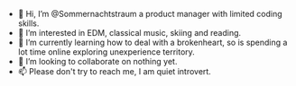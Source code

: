 - 👋 Hi, I’m @Sommernachtstraum a product manager with limited coding skills.
- 👀 I’m interested in EDM, classical music, skiing and reading. 
- 🌱 I’m currently learning how to deal with a brokenheart, so is spending a lot time online exploring unexperience territory.
- 💞️ I’m looking to collaborate on nothing yet.
- 📫 Please don't try to reach me, I am quiet introvert.

<!---
Sommernachtstraum/Sommernachtstraum is a ✨ special ✨ repository because its `README.md` (this file) appears on your GitHub profile.
You can click the Preview link to take a look at your changes.
--->
